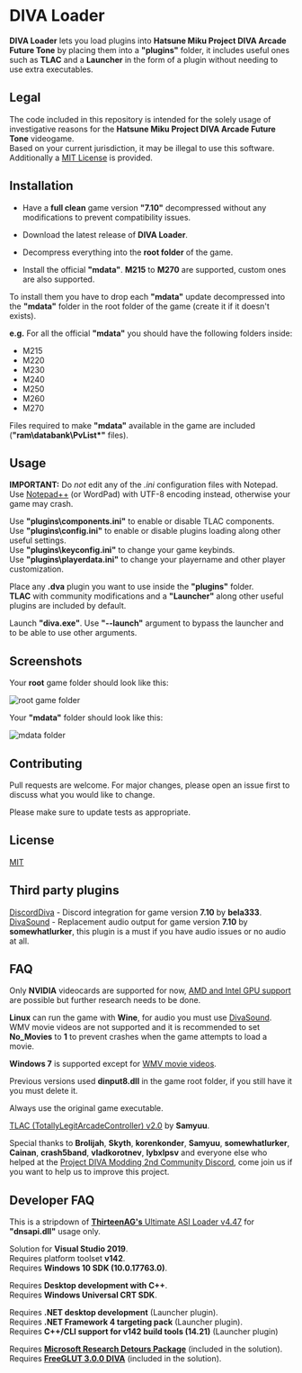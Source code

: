 # DIVA Loader

**DIVA Loader** lets you load plugins into **Hatsune Miku Project DIVA Arcade Future Tone** by placing them into a **"plugins"** folder, it includes useful ones such as **TLAC** and a **Launcher** in the form of a plugin without needing to use extra executables.

## Legal

The code included in this repository is intended for the solely usage of investigative reasons for the **Hatsune Miku Project DIVA Arcade Future Tone** videogame.\
Based on your current jurisdiction, it may be illegal to use this software.\
Additionally a [MIT License](https://github.com/Rayduxz/DIVA-Loader/blob/master/LICENSE) is provided.

## Installation

* Have a **full clean** game version **"7.10"** decompressed without any modifications to prevent compatibility issues.
* Download the latest release of **DIVA Loader**.
* Decompress everything into the **root folder** of the game.

* Install the official **"mdata"**.
**M215** to **M270** are supported, custom ones are also supported.

To install them you have to drop each **"mdata"** update decompressed into the **"mdata\"** folder in the root folder of the game (create it if it doesn't exists).

**e.g.** For all the official **"mdata"** you should have the following folders inside:
  * M215
  * M220
  * M230
  * M240
  * M250
  * M260
  * M270

Files required to make **"mdata"** available in the game are included (**"ram\databank\PvList*"** files).

## Usage

**IMPORTANT:** Do *not* edit any of the *.ini* configuration files with Notepad. Use [Notepad++](https://notepad-plus-plus.org/download) (or WordPad) with UTF-8 encoding instead, otherwise your game may crash.

Use **"plugins\components.ini"** to enable or disable TLAC components.\
Use **"plugins\config.ini"** to enable or disable plugins loading along other useful settings.\
Use **"plugins\keyconfig.ini"** to change your game keybinds.\
Use **"plugins\playerdata.ini"** to change your playername and other player customization.

Place any **.dva** plugin you want to use inside the **"plugins"** folder.\
**TLAC** with community modifications and a **"Launcher"** along other useful plugins are included by default.

Launch **"diva.exe"**.
Use **"--launch"** argument to bypass the launcher and to be able to use other arguments.

## Screenshots

Your **root** game folder should look like this:

![root game folder](https://i.imgur.com/c57lQPH.png)

Your **"mdata"** folder should look like this:

![mdata folder](https://i.imgur.com/2jUjosM.png)

## Contributing

Pull requests are welcome. For major changes, please open an issue first to discuss what you would like to change.

Please make sure to update tests as appropriate.

## License

[MIT](https://choosealicense.com/licenses/mit/)

## Third party plugins

[DiscordDiva](https://github.com/bela333/DiscordDiva) - Discord integration for game version **7.10** by **bela333**.\
[DivaSound](https://github.com/somewhatlurker/DivaSound) - Replacement audio output for game version **7.10** by **somewhatlurker**, this plugin is a must if you have audio issues or no audio at all.

## FAQ

Only **NVIDIA** videocards are supported for now, [AMD and Intel GPU support](https://github.com/Rayduxz/DIVA-Loader/issues/8) are possible but further research needs to be done.

**Linux** can run the game with **Wine**, for audio you must use [DivaSound](https://github.com/somewhatlurker/DivaSound).\
WMV movie videos are not supported and it is recommended to set **No_Movies** to **1** to prevent crashes when the game attempts to load a movie.

**Windows 7** is supported except for [WMV movie videos](https://github.com/Rayduxz/DIVA-Loader/issues/15).

Previous versions used **dinput8.dll** in the game root folder, if you still have it you must delete it.

Always use the original game executable.

[TLAC (TotallyLegitArcadeController) v2.0](https://github.com/samyuu/TotallyLegitArcadeController) by **Samyuu**.

Special thanks to **Brolijah**, **Skyth**, **korenkonder**, **Samyuu**, **somewhatlurker**, **Cainan**, **crash5band**, **vladkorotnev**, **lybxlpsv** and everyone else who helped at the [Project DIVA Modding 2nd Community Discord](https://discord.gg/cvBVGDZ), come join us if you want to help us to improve this project.

## Developer FAQ

This is a stripdown of [**ThirteenAG's** Ultimate ASI Loader v4.47](https://github.com/ThirteenAG/Ultimate-ASI-Loader/) for **"dnsapi.dll"** usage only.

Solution for **Visual Studio 2019**.\
Requires platform toolset **v142**.\
Requires **Windows 10 SDK (10.0.17763.0)**.

Requires **Desktop development with C++**.\
Requires **Windows Universal CRT SDK**.

Requires **.NET desktop development** (Launcher plugin).\
Requires **.NET Framework 4 targeting pack** (Launcher plugin).\
Requires **C++/CLI support for v142 build tools (14.21)** (Launcher plugin)

Requires [**Microsoft Research Detours Package**](https://github.com/microsoft/Detours) (included in the solution).\
Requires [**FreeGLUT 3.0.0 DIVA**](https://github.com/Rayduxz/FreeGLUT) (included in the solution).
